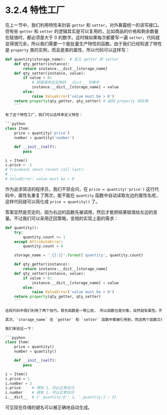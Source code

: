 # 3.2.4 特性工厂

在上一节中，我们利用特性来封装 `getter` 和 `setter`，对外暴露统一的读写接口。但有些 `getter` 和 `setter` 的逻辑其实是可以复用的，比如商品的价格和剩余数量在赋值时，都必须是大于 0 的数字。这时候如果每次都要写一遍 `setter`，代码就显得很冗余，所以我们需要一个能批量生产特性的函数。由于我们已经知道了特性是 `property` 类的实例，而且是类的属性，所以代码可以这样写：

```python
def quantity(storage_name):  # 定义 getter 和 setter
	def qty_getter(instance):
		return instance.__dict__[storage_name]
	def qty_setter(instance, value):
		if value > 0:
			# 把值保存在实例的 __dict__ 字典中
			instance.__dict__[storage_name] = value 
		else:
			raise ValueError('value must be > 0')
	return property(qty_getter, qty_setter) # 返回 property 的实例
	```
	
有了这个特性工厂，我们可以这样来定义特性：

```python
class Item:
	price = quantity('price')
	number = quantity('number')

	def __init__(self):
		pass

i = Item()
i.price = -1 
# Traceback (most recent call last):
# ...
# ValueError: value must be > 0
```

作为追求简洁的程序员，我们不禁会问，在 `price = quantity('price')` 这行代码中，属性名重复了两次，能不能在 `quantity` 函数中自动读取左边的属性名呢，这样代码就可以简化成 `price = quantity()` 了。

答案显然是否定的，因为右边的函数先被调用，然后才能把结果赋值给左边的变量。不过我们可以采用迂回策略，变相的实现上面的需求：

```python
def quantity():
	try:
		quantity.count += 1
	except AttributeError:
		quantity.count = 0

	storage_name = '_{}:{}'.format('quantity', quantity.count)  

	def qty_getter(instance):
		return instance.__dict__[storage_name]
	def qty_setter(instance, value):
		if value > 0:
			instance.__dict__[storage_name] = value
		else:
			raise ValueError('value must be > 0')
	return property(qty_getter, qty_setter)
	```
	
这段代码中我们利用了两个技巧。首先函数是一等公民， 所以函数也是对象，自然就有属性。所以我们利用 `try ... except` 很容易的就给函数工厂添加了一个计数器对象 count，它每次调用都会增加，然后再拼接成存储时用的键 `storage_name` ，并且可以保证不同 property 实例的存储键名各不相同。

其次，`storage_name` 在 `getter` 和 `setter` 函数中都被引用到，而这两个函数又被 property 的实例引用，所以 `storage_name` 会因为被持有而延长生命周期。这也正是闭包的一大特性：能够捕获自由变量并延长它的生命周期和作用域。

我们来验证一下：

```pyyhon
class Item:
	price = quantity()
	number = quantity()

	def __init__(self):
		pass

i = Item()
i.price = 1
i.number = 2
i.price     # 得到 1，可以正常访问
i.number    # 得到 2，可以正常访问
i.__dict__  # {'_quantity:0': 1, '_quantity:1': 2}
```

可见现在存储的键名可以被正确地自动生成。
